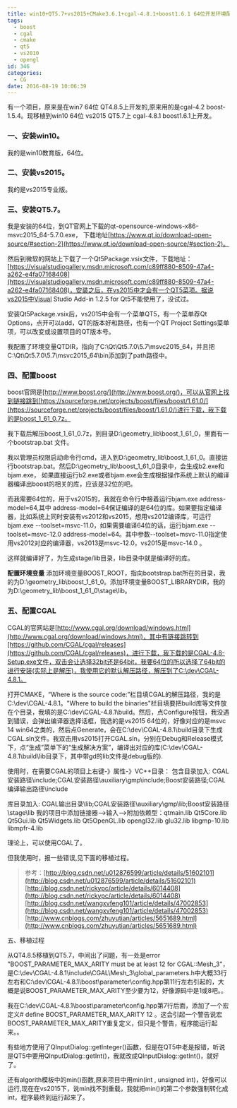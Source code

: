 ```yaml
---
title: win10+QT5.7+vs2015+CMake3.6.1+cgal-4.8.1+boost1.6.1 64位开发环境配置
tags:
  - boost
  - cgal
  - cmake
  - qt5
  - vs2010
  - opengl
id: 346
categories:
  - CG
date: 2016-08-19 10:06:39
---
```


有一个项目，原来是在win7 64位 QT4.8.5上开发的,原来用的是cgal-4.2 boost-1.5.4。现移植到win10 64位 vs2015 QT5.7上 cgal-4.8.1 boost1.6.1上开发。

### 一、安装win10。

我的是win10教育版，64位。

### 二、安装vs2015。

我的是vs2015专业版。

### 三、安装QT5.7。

我是安装的64位，到QT官网上下载的qt-opensource-windows-x86-msvc2015_64-5.7.0.exe， 下载地址[https://www.qt.io/download-open-source/#section-2](https://www.qt.io/download-open-source/#section-2)。

然后到微软的网站上下载了一个Qt5Package.vsix文件，下载地址：[https://visualstudiogallery.msdn.microsoft.com/c89ff880-8509-47a4-a262-e4fa07168408](https://visualstudiogallery.msdn.microsoft.com/c89ff880-8509-47a4-a262-e4fa07168408)，安装之后，在vs2015中才会有一个QT5菜项。据说vs2015中Visual Studio Add-in 1.2.5 for Qt5不能使用了，没试过。

安装Qt5Package.vsix后，vs2015中会有一个菜单QT5，有一个菜单荐Qt Options，点开可以add，QT的版本好和路径，也有一个QT Project Settings菜单项，可以改变或设置项目的QT版本号。

我配置了环境变量QTDIR，指向了C:\Qt\Qt5.7.0\5.7\msvc2015_64，并且把C:\Qt\Qt5.7.0\5.7\msvc2015_64\bin添加到了path路径中。

### 四、配置boost

boost官网是[http://www.boost.org/](http://www.boost.org/)，可以从官网上找到链接跳到[https://sourceforge.net/projects/boost/files/boost/1.61.0/](https://sourceforge.net/projects/boost/files/boost/1.61.0/)进行下载，我下载的是boost_1_61_0.7z。

我下载后解压boost_1_61_0.7z，到目录D:\geometry_lib\boost_1_61_0，里面有一个bootstrap.bat 文件。

我以管理员权限启动命令行cmd，进入到D:\geometry_lib\boost_1_61_0。直接运行bootstrap.bat。然后D:\geometry_lib\boost_1_61_0目录中，会生成b2.exe和bjam.exe， 如果直接运行b2.exe或者bjam.exe会生成根据操作系统上默认的编译器编译出boost的相关的库，应该是32位的吧。

而我需要64位的，用于vs2015的，我就在命令行中接着运行bjam.exe address-model=64,其中 address-model=64保证编译的是64位的库。如果要指定编译器，比如系统上同时安装有vs2012和vs2015，想用vs2012编译库，可运行bjam.exe --toolset=msvc-11.0，如果需要编译64位的话，运行bjam.exe --toolset=msvc-12.0 address-model=64。其中参数--toolset=msvc-11.0指定使用vs2012对应的编译器，vs2013是msvc-12.0，vs2015是msvc-14.0 。

这样就编译好了，为生成stage/lib目录，lib目录中就是编译好的库。

**配置环境变量** 添加环境变量BOOST_ROOT，指向bootstrap.bat所在的目录，我的为D:\geometry_lib\boost_1_61_0。添加环境变量BOOST_LIBRARYDIR，我的为D:\geometry_lib\boost_1_61_0\stage\lib。

### 五、配置CGAL

CGAL的官网站是[http://www.cgal.org/download/windows.html](http://www.cgal.org/download/windows.html)，其中有链接跳转到[https://github.com/CGAL/cgal/releases](https://github.com/CGAL/cgal/releases)，进行下载，我下载的是CGAL-4.8-Setup.exe文件，双击会让选择32bit还是64bit，我要64位的所以选择了64bit的进行安装(实际上是解压)，我使用它的默认解压路径，解压到了C:\dev\CGAL-4.8.1。

打开CMAKE，“Where is the source code:”栏目填CGAL的解压路径，我的是C:\dev\CGAL-4.8.1。"Where to build the binaries"栏目填要把build库等文件放在个目录，我填的是C:\dev\CGAL-4.8.1\build。然后，点Configure按钮，我没遇到错误，会弹出编译器选择话框，我选的是vs2015 64位的，好像对应的是msvc 14 win64之类的，然后点Generate，会在C:\dev\CGAL-4.8.1\build目录下生成CGAL.sln文件。我双击用vs2015打开CGAL.sln，分别在Debug和Release模式下，点“生成”菜单下的“生成解决方案”，编译出对应的库(C:\dev\CGAL-4.8.1\build\lib目录下，其中带gd的lib文件是debug版的).

使用时，在需要CGAL的项目上右键-》属性-》VC++目录： 包含目录加入: CGAL安装路径\include;CGAL安装路径\auxiliary\gmp\include;Boost安装路径;CGAL编译输出路径\include

库目录加入: CGAL输出目录\lib;CGAL安装路径\auxiliary\gmp\lib;Boost安装路径\stage\lib 我的项目中添加链接器-->输入-->附加依赖型：qtmain.lib Qt5Core.lib Qt5Gui.lib Qt5Widgets.lib Qt5OpenGL.lib opengl32.lib glu32.lib libgmp-10.lib libmpfr-4.lib

理论上，可以使用CGAL了。

但我使用时，报一些错误,见下面的移植过程。

> 参考：[http://blog.csdn.net/u012876599/article/details/51602101](http://blog.csdn.net/u012876599/article/details/51602101)
>   [http://blog.csdn.net/rickypc/article/details/6014408](http://blog.csdn.net/rickypc/article/details/6014408) [http://blog.csdn.net/wangxvfeng101/article/details/47002853](http://blog.csdn.net/wangxvfeng101/article/details/47002853)
>   [http://www.cnblogs.com/zhuyutian/articles/5651689.html](http://www.cnblogs.com/zhuyutian/articles/5651689.html)

五、移植过程

从QT4.8.5移植到QT5.7，中间出了问题，有一处是error "BOOST_PARAMETER_MAX_ARITY must be at least 12 for CGAL::Mesh_3"，是C:\dev\CGAL-4.8.1\include\CGAL\Mesh_3\global_parameters.h中大概33行左右和C:\dev\CGAL-4.8.1\boost\parameter\config.hpp第11行左右引起的，大概是说BOOST_PARAMETER_MAX_ARITY至少要为12，好像源码中是1或8吧。。

我在C:\dev\CGAL-4.8.1\boost\parameter\config.hpp第7行后面，添加了一个宏定义# define BOOST_PARAMETER_MAX_ARITY 12 。这会引起一个警告说宏BOOST_PARAMETER_MAX_ARITY重复定义，但只是个警告，程序能运行起来。。

有些地方使用了QInputDialog::getInteger()函数，但是在QT5中老是报错，听说是QT5中要用QInputDialog::getInt()，我就改成QInputDialog::getInt()，就好了。

还有algorith模板中的min()函数,原来项目中用min(int , unsigned int)，好像可以运行,现在在vs2015下，说min找不到重载，我就把min()的第二个参数强制转化成int，程序最终到运行起来了。